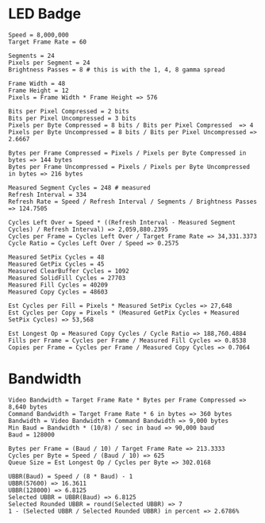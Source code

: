 ﻿# LED Badge

    Speed = 8,000,000
    Target Frame Rate = 60
    
    Segments = 24
    Pixels per Segment = 24
    Brightness Passes = 8 # this is with the 1, 4, 8 gamma spread
    
    Frame Width = 48
    Frame Height = 12
    Pixels = Frame Width * Frame Height => 576
    
    Bits per Pixel Compressed = 2 bits
    Bits per Pixel Uncompressed = 3 bits
    Pixels per Byte Compressed = 8 bits / Bits per Pixel Compressed  => 4
    Pixels per Byte Uncompressed = 8 bits / Bits per Pixel Uncompressed => 2.6667
    
    Bytes per Frame Compressed = Pixels / Pixels per Byte Compressed in bytes => 144 bytes
    Bytes per Frame Uncompressed = Pixels / Pixels per Byte Uncompressed in bytes => 216 bytes
    
    Measured Segment Cycles = 248 # measured
    Refresh Interval = 334
    Refresh Rate = Speed / Refresh Interval / Segments / Brightness Passes => 124.7505
    
    Cycles Left Over = Speed * ((Refresh Interval - Measured Segment Cycles) / Refresh Interval) => 2,059,880.2395
    Cycles per Frame = Cycles Left Over / Target Frame Rate => 34,331.3373
    Cycle Ratio = Cycles Left Over / Speed => 0.2575
    
    Measured SetPix Cycles = 48
    Measured GetPix Cycles = 45
    Measured ClearBuffer Cycles = 1092
    Measured SolidFill Cycles = 27703
    Measured Fill Cycles = 40209
    Measured Copy Cycles = 48603
    
    Est Cycles per Fill = Pixels * Measured SetPix Cycles => 27,648
    Est Cycles per Copy = Pixels * (Measured GetPix Cycles + Measured SetPix Cycles) => 53,568
    
    Est Longest Op = Measured Copy Cycles / Cycle Ratio => 188,760.4884
    Fills per Frame = Cycles per Frame / Measured Fill Cycles => 0.8538
    Copies per Frame = Cycles per Frame / Measured Copy Cycles => 0.7064
   
# Bandwidth
    
    Video Bandwidth = Target Frame Rate * Bytes per Frame Compressed => 8,640 bytes
    Command Bandwidth = Target Frame Rate * 6 in bytes => 360 bytes
    Bandwidth = Video Bandwidth + Command Bandwidth => 9,000 bytes
    Min Baud = Bandwidth * (10/8) / sec in baud => 90,000 baud
    Baud = 128000
    
    Bytes per Frame = (Baud / 10) / Target Frame Rate => 213.3333
    Cycles per Byte = Speed / (Baud / 10) => 625
    Queue Size = Est Longest Op / Cycles per Byte => 302.0168
    
    UBBR(Baud) = Speed / (8 * Baud) - 1
    UBBR(57600) => 16.3611
    UBBR(128000) => 6.8125
    Selected UBBR = UBBR(Baud) => 6.8125
    Selected Rounded UBBR = round(Selected UBBR) => 7
    1 - (Selected UBBR / Selected Rounded UBBR) in percent => 2.6786%
